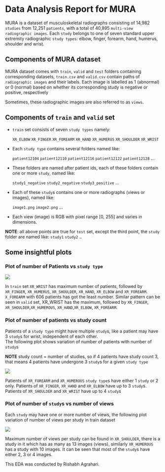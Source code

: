# Data Analysis Report for MURA

MURA is a dataset of musculoskeletal radiographs consisting of 14,982 `studies` from 12,251 `patients`, with a total of 40,895 `multi-view radiographic images`. Each `study` belongs to one of seven standard upper extremity radiographic `study
types`: elbow, finger, forearm, hand, humerus, shoulder and wrist.

## Components of MURA dataset

MURA dataset comes with `train`, `valid` and `test` folders containing corresponding datasets, `train.csv` and `valid.csv` contain paths of `radiographic images` and their labels. Each image is labelled as 1 (abnormal) or 0 (normal) based on whether its corresponding study is negative or positive, respectively <br>

Sometimes, these radiographic images are also referred to as `views`.

## Components of `train` and `valid` set

* `train` set consists of seven `study types` namely:

    `XR_ELBOW`  `XR_FINGER`  `XR_FOREARM`  `XR_HAND`  `XR_HUMERUS`  `XR_SHOULDER`  `XR_WRIST`

* Each `study type` contains several folders named like:

    `patient12104`  `patient12110`  `patient12116`  `patient12122`	`patient12128` ...

* These folders are named after patient ids, each of these folders contain one or more `study`, named like:

    `study1_negative` `study2_negative` `study3_positive` ... <br>

* Each of these `study`s contains one or more radiographs (views or images), named like:

    `image1.png`  `image2.png` ...

* Each view (image) is RGB with pixel range [0, 255] and varies in dimensions.

**NOTE**: all above points are true for `test` set, except the third point, the `study` folder are named like: `study1`    `study2` ..

## Some insightful plots

### Plot of number of Patients vs `study type`

<img src="images/pcpst.jpg"></img>

In `train` set `XR_WRIST` has maximum number of patients, followed by `XR_FINGER`, `XR_HUMERUS`, `XR_SHOULDER`, `XR_HAND`, `XR_ELBOW` and `XR_FOREARM`. `X_FOREARM` with 606 patients has got the least number. Similar pattern can be seen in  `valid` set, XR_WRIST has the maximum, followed by `XR_FINGER`, `XR_SHOULDER`,`XR_HUMEROUS`, `XR_HAND`,`XR_ELBOW`, `XR_FOREARM`.

### Plot of number of patients vs study count

Patients of a `study type` might have multiple `study`s, like a patient may have 3 `study`s for wrist, independent of each other. <br>
The following plot shows variation of number of patients with number of `study`s

**NOTE** study count = number of studies, so if 4 patients have study count 3, that means 4 patients have undergone 3 `study`s for a given `study type`

<img src="images/pcpsc.jpg"></img>


Patients of `XR_FOREARM` and `XR_HUMEROUS` `study type`s have either 1 `study` or 2 only.
Patients of `XR_FINGER`, `XR_HAND` and `XR_ELBOW` have up to 3 `study`s.
Patients of `XR_SHOULDER` and `XR_WRIST` have up to 4 `study`s

### Plot of number of `study`s vs number of views

Each `study` may have one or more number of views, the following plot variation of number of views per study in train dataset

<img src="images/nsvc.jpg"></img>

Maximum number of views per study can be found in `XR_SHOULDER`, there is a study in it which has as many as 13 images (views), similarly `XR_HUMEROUS` has a study with 10 images. It can be seen that most of the `study`s have either 2, 3 or 4 images.


This EDA was conducted by Rishabh Agrahari.
